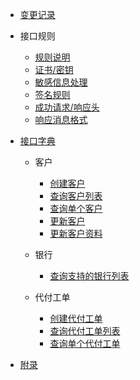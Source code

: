 * [变更记录](docs/virtualbank/zh-cn/README.md)

- 接口规则

  - [规则说明](docs/virtualbank/zh-cn/apiRule/illustrate.md)
  - [证书/密钥](docs/virtualbank/zh-cn/apiRule/key.md)
  - [敏感信息处理](docs/virtualbank/zh-cn/apiRule/sensitive.md)
  - [签名规则](docs/virtualbank/zh-cn/apiRule/sign.md)
  - [成功请求/响应头](docs/virtualbank/zh-cn/apiRule/header.md)
  - [响应消息格式](docs/virtualbank/zh-cn/apiRule/result.md)

- [接口字典](docs/virtualbank/zh-cn/api/api.md)

  - 客户
    - [创建客户](docs/virtualbank/zh-cn/api/custom/create.md)
    - [查询客户列表](docs/virtualbank/zh-cn/api/custom/list.md)
    - [查询单个客户](docs/virtualbank/zh-cn/api/custom/detail.md)
    - [更新客户](docs/virtualbank/zh-cn/api/custom/update.md)
    - [更新客户资料](docs/virtualbank/zh-cn/api/custom/file.md)

  - 银行
    - [查询支持的银行列表](docs/virtualbank/zh-cn/api/banks/list.md)

  - 代付工单
    - [创建代付工单](docs/virtualbank/zh-cn/api/payCustomTicket/create.md)
    - [查询代付工单列表](docs/virtualbank/zh-cn/api/payCustomTicket/list.md)
    - [查询单个代付工单](docs/virtualbank/zh-cn/api/payCustomTicket/detail.md)

- [附录](docs/virtualbank/zh-cn/appendix/appendix.md)
  